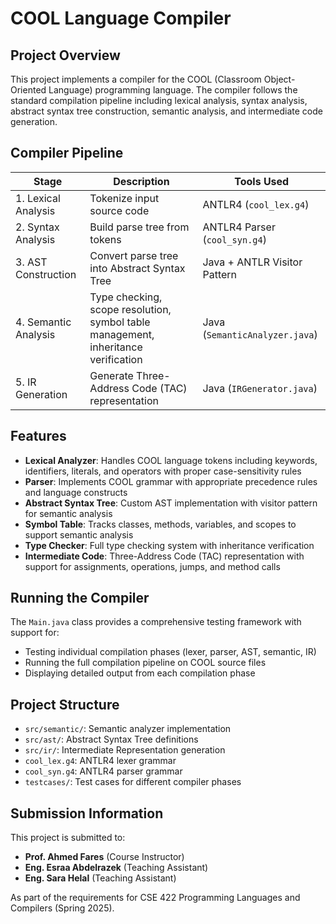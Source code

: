 # COOL Language Compiler

## Project Overview
This project implements a compiler for the COOL (Classroom Object-Oriented Language) programming language. The compiler follows the standard compilation pipeline including lexical analysis, syntax analysis, abstract syntax tree construction, semantic analysis, and intermediate code generation.

## Compiler Pipeline

| Stage | Description | Tools Used |
|-------|-------------|-----------|
| 1. Lexical Analysis | Tokenize input source code | ANTLR4 (`cool_lex.g4`) |
| 2. Syntax Analysis | Build parse tree from tokens | ANTLR4 Parser (`cool_syn.g4`) |
| 3. AST Construction | Convert parse tree into Abstract Syntax Tree | Java + ANTLR Visitor Pattern |
| 4. Semantic Analysis | Type checking, scope resolution, symbol table management, inheritance verification | Java (`SemanticAnalyzer.java`) |
| 5. IR Generation | Generate Three-Address Code (TAC) representation | Java (`IRGenerator.java`) |

## Features

- **Lexical Analyzer**: Handles COOL language tokens including keywords, identifiers, literals, and operators with proper case-sensitivity rules
- **Parser**: Implements COOL grammar with appropriate precedence rules and language constructs
- **Abstract Syntax Tree**: Custom AST implementation with visitor pattern for semantic analysis
- **Symbol Table**: Tracks classes, methods, variables, and scopes to support semantic analysis
- **Type Checker**: Full type checking system with inheritance verification
- **Intermediate Code**: Three-Address Code (TAC) representation with support for assignments, operations, jumps, and method calls

## Running the Compiler

The `Main.java` class provides a comprehensive testing framework with support for:
- Testing individual compilation phases (lexer, parser, AST, semantic, IR)
- Running the full compilation pipeline on COOL source files
- Displaying detailed output from each compilation phase

## Project Structure

- `src/semantic/`: Semantic analyzer implementation
- `src/ast/`: Abstract Syntax Tree definitions
- `src/ir/`: Intermediate Representation generation
- `cool_lex.g4`: ANTLR4 lexer grammar
- `cool_syn.g4`: ANTLR4 parser grammar
- `testcases/`: Test cases for different compiler phases

## Submission Information

This project is submitted to:
- **Prof. Ahmed Fares** (Course Instructor)
- **Eng. Esraa Abdelrazek** (Teaching Assistant) 
- **Eng. Sara Helal** (Teaching Assistant)

As part of the requirements for CSE 422 Programming Languages and Compilers (Spring 2025).
